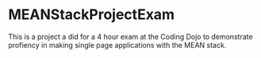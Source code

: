 # MEANStackProjectExam
This is a project a did for a 4 hour exam at the Coding Dojo to demonstrate profiency in making single page applications with the MEAN stack.
